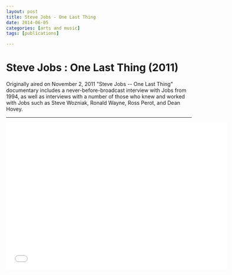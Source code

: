 ```yaml
---
layout: post
title: Steve Jobs - One Last Thing
date: 2014-06-05
categories: [arts and music]
tags: [publications]

---
```


# Steve Jobs : One Last Thing (2011)

Originally aired on November 2, 2011 "Steve Jobs -- One Last Thing" documentary includes a never-before-broadcast interview with Jobs from 1994, as well as interviews with a number of those who knew and worked with Jobs such as Steve Wozniak, Ronald Wayne, Ross Perot, and Dean Hovey.

---

<iframe width="600" height="400" src="//www.youtube.com/embed/tNL3bDLgkh8" frameborder="0" allowfullscreen></iframe>